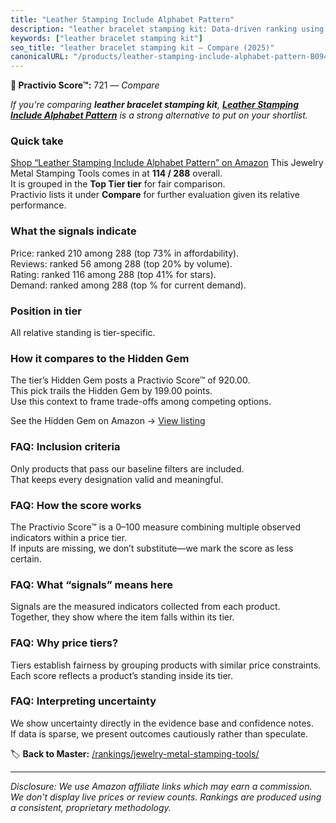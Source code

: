 ```yaml
---
title: "Leather Stamping Include Alphabet Pattern"
description: "leather bracelet stamping kit: Data-driven ranking using the Practivio Score™. Positioned by quality, value, demand, findability, momentum."
keywords: ["leather bracelet stamping kit"]
seo_title: "leather bracelet stamping kit — Compare (2025)"
canonicalURL: "/products/leather-stamping-include-alphabet-pattern-B094V3PHM7/"
---
```


**🛒 Practivio Score™:** 721 — _Compare_


*If you're comparing **leather bracelet stamping kit**, **[Leather Stamping Include Alphabet Pattern](https://www.amazon.com/dp/B094V3PHM7?tag=practivio-20)** is a strong alternative to put on your shortlist.*
### Quick take
[Shop “Leather Stamping Include Alphabet Pattern” on Amazon](https://www.amazon.com/dp/B094V3PHM7?tag=practivio-20)
This Jewelry Metal Stamping Tools comes in at **114 / 288** overall.  
It is grouped in the **Top Tier tier** for fair comparison.  
Practivio lists it under **Compare** for further evaluation given its relative performance.

### What the signals indicate
Price: ranked 210 among 288 (top 73% in affordability).  
Reviews: ranked 56 among 288 (top 20% by volume).  
Rating: ranked 116 among 288 (top 41% for stars).  
Demand: ranked  among 288 (top % for current demand).

### Position in tier
All relative standing is tier-specific.

### How it compares to the Hidden Gem
The tier’s Hidden Gem posts a Practivio Score™ of 920.00.  
This pick trails the Hidden Gem by 199.00 points.  
Use this context to frame trade-offs among competing options.  

See the Hidden Gem on Amazon → [View listing](https://www.amazon.com/dp/B079Y5GDPY?tag=practivio-20)

### FAQ: Inclusion criteria
Only products that pass our baseline filters are included.  
That keeps every designation valid and meaningful.

### FAQ: How the score works
The Practivio Score™ is a 0–100 measure combining multiple observed indicators within a price tier.  
If inputs are missing, we don’t substitute—we mark the score as less certain.

### FAQ: What “signals” means here
Signals are the measured indicators collected from each product.  
Together, they show where the item falls within its tier.

### FAQ: Why price tiers?
Tiers establish fairness by grouping products with similar price constraints.  
Each score reflects a product’s standing inside its tier.

### FAQ: Interpreting uncertainty
We show uncertainty directly in the evidence base and confidence notes.  
If data is sparse, we present outcomes cautiously rather than speculate.

<!-- Missing template for Compare/CompareWithinPriceClass -->


🏷️ **Back to Master:** [/rankings/jewelry-metal-stamping-tools/](/rankings/jewelry-metal-stamping-tools/)

---
_Disclosure: We use Amazon affiliate links which may earn a commission. We don’t display live prices or review counts. Rankings are produced using a consistent, proprietary methodology._
